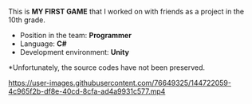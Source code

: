 This is **MY FIRST GAME** that I worked on with friends as a project in the 10th grade. 
+ Position in the team: **Programmer**
+ Language: **C#**
+ Development environment: **Unity**
 
*Unfortunately, the source codes have not been preserved.


https://user-images.githubusercontent.com/76649325/144722059-4c965f2b-df8e-40cd-8cfa-ad4a9931c577.mp4

